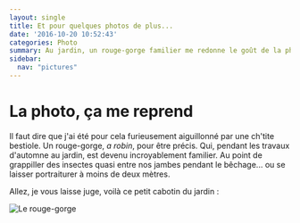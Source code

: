 ```yaml
---
layout: single
title: Et pour quelques photos de plus...
date: '2016-10-20 10:52:43'
categories: Photo
summary: Au jardin, un rouge-gorge familier me redonne le goût de la photo et me procure de belles images.
sidebar:
  nav: "pictures"
---
```

# La photo, ça me reprend
Il faut dire  que j'ai été pour cela furieusement aiguillonné par une ch'tite bestiole. Un rouge-gorge, *a robin*, pour être précis. Qui, pendant les travaux d'automne au jardin, est devenu incroyablement familier. Au point de grappiller des insectes quasi entre nos jambes pendant le bêchage... ou se laisser portraiturer à moins de deux mètres.

Allez, je vous laisse juge, voilà ce petit cabotin du jardin :

![Le rouge-gorge](https://c2.staticflickr.com/6/5706/30458662692_bb10038b25_b.jpg)
